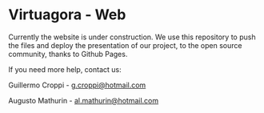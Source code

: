 # Virtuagora - Web

Currently the website is under construction. 
We use this repository to push the files and deploy the presentation of our project, to the open source community, thanks to Github Pages.

If you need more help, contact us:

Guillermo Croppi - g.croppi@hotmail.com

Augusto Mathurin - al.mathurin@hotmail.com
